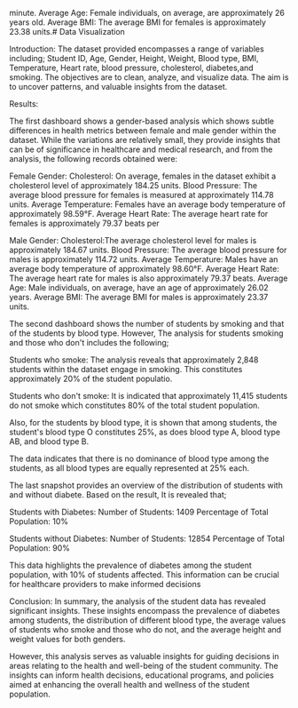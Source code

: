 minute. Average Age: Female individuals, on average, are approximately 26 years old. Average BMI: The average BMI for females is approximately 23.38 units.# Data Visualization

Introduction:
The dataset provided encompasses a range of variables including; Student ID, Age, Gender, Height, Weight, Blood type, BMI, Temperature, Heart rate, blood pressure, cholesterol, diabetes,and smoking. The objectives are to clean, analyze, and visualize data. The aim is to uncover patterns, and valuable insights from the dataset.

Results:


The first dashboard shows a gender-based analysis which shows subtle differences in health metrics between female and male gender within the dataset. While the variations are relatively small, they provide insights that can be of significance in healthcare and medical research, and from the analysis, the following records obtained were:

Female Gender:
Cholesterol: On average, females in the dataset exhibit a cholesterol level of approximately 184.25 units. Blood Pressure: The average blood pressure for females is measured at approximately 114.78 units. Average Temperature: Females have an average body temperature of approximately 98.59°F. Average Heart Rate: The average heart rate for females is approximately 79.37 beats per

Male Gender:
Cholesterol:The average cholesterol level for males is approximately 184.67 units. Blood Pressure: The average blood pressure for males is approximately 114.72 units. Average Temperature: Males have an average body temperature of approximately 98.60°F. Average Heart Rate: The average heart rate for males is also approximately 79.37 beats. Average Age: Male individuals, on average, have an age of approximately 26.02 years. Average BMI: The average BMI for males is approximately 23.37 units.



The second dashboard shows the number of students by smoking and that of the students by blood type. However, The analysis for students smoking and those who don't includes the following;

Students who smoke:
The analysis reveals that approximately 2,848 students within the dataset engage in smoking. This constitutes approximately 20% of the student populatio.

Students who don't smoke:
It is indicated that approximately 11,415 students do not smoke which constitutes 80% of the total student population.

Also, for the students by blood type, it is shown that among students, the student's blood type O constitutes 25%, as does blood type A, blood type AB, and blood type B.

The data indicates that there is no dominance of blood type among the students, as all blood types are equally represented at 25% each.

 The last snapshot provides an overview of the distribution of students with and without diabete. Based on the result, It is revealed that;

Students with Diabetes:
Number of Students: 1409 Percentage of Total Population: 10%

Students without Diabetes:
Number of Students: 12854 Percentage of Total Population: 90%

This data highlights the prevalence of diabetes among the student population, with 10% of students affected. This information can be crucial for healthcare providers to make informed decisions

Conclusion:
In summary, the analysis of the student data has revealed significant insights. These insights encompass the prevalence of diabetes among students, the distribution of different blood type, the average values of students who smoke and those who do not, and the average height and weight values for both genders.

However, this analysis serves as valuable insights for guiding decisions in areas relating to the health and well-being of the student community. The insights can inform health decisions, educational programs, and policies aimed at enhancing the overall health and wellness of the student population.
